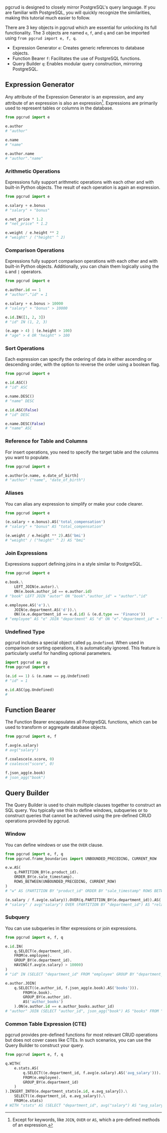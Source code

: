 
pgcrud is designed to closely mirror PostgreSQL's query language. If you are familiar 
with PostgreSQL, you will quickly recognize the similarities, making this tutorial much easier to follow.

There are 3 key objects in pgcrud which are essential for unlocking its full functionality. The 3 objects are 
named `e`, `f`, and `q` and can be imported using `from pgcrud import e, f, q`.

- Expression Generator `e`: Creates generic references to database objects.
- Function Bearer `f`: Facilitates the use of PostgreSQL functions.
- Query Builder `q`: Enables modular query construction, mirroring PostgreSQL.

## Expression Generator

Any attribute of the Expression Generator is an expression, and any attribute of 
an expression is also an expression[^1]. Expressions are primarily used to 
represent tables or columns in the database.

[^1]: Except for keywords, like `JOIN`, `OVER` or `AS`, which a pre-defined methods of an expression.

```python
from pgcrud import e

e.author
# "author"

e.name
# "name"

e.author.name
# "author"."name"
```

### Arithmetic Operations

Expressions fully support arithmetic operations with each other and with built-in Python objects. 
The result of each operation is again an expression.

```python
from pgcrud import e

e.salary + e.bonus
# "salary" + "bonus"

e.net_price * 1.2
# "net_price" * 1.2

e.weight / e.height ** 2
# "weight" / ("height" ^ 2)
```

### Comparison Operations

Expressions fully support comparison operations with each other and with built-in Python objects. Additionally, you can 
chain them logically using the `&` and `|` operators.

```python
from pgcrud import e

e.author.id == 1
# "author"."id" = 1

e.salary + e.bonus > 10000
# "salary" + "bonus" > 10000

e.id.IN([1, 2, 3])
# "id" IN (1, 2, 3)

(e.age > 4) | (e.height > 100)
# "age" > 4 OR "height" > 100
```

### Sort Operations

Each expression can specify the ordering of data in either ascending or descending order, with the option to reverse the order using a boolean flag.

```python
from pgcrud import e

e.id.ASC()
# "id" ASC

e.name.DESC()
# "name" DESC

e.id.ASC(False)
# "id" DESC

e.name.DESC(False)
# "name" ASC
```


### Reference for Table and Columns

For insert operations, you need to specify the target table and the columns you want to populate.

```python
from pgcrud import e

e.author[e.name, e.date_of_birth]
# "author" ("name", "date_of_birth")
```


### Aliases

You can alias any expression to simplify or make your code clearer.

```python
from pgcrud import e

(e.salary + e.bonus).AS('total_compensation')
# "salary" + "bonus" AS "total_compensation"

(e.weight / e.height ** 2).AS('bmi')
# "weight" / ("height" ^ 2) AS "bmi"
```

### Join Expressions

Expressions support defining joins in a style similar to PostgreSQL. 

```python
from pgcrud import e

e.book.\
    LEFT_JOIN(e.autor).\
    ON(e.book.author_id == e.author.id)
# "book" LEFT JOIN "autor" ON "book"."author_id" = "author"."id"

e.employee.AS('e').\
    JOIN(e.department.AS('d')).\
    ON((e.e.department_id == e.d.id) & (e.d.type == 'Finance'))
# "employee" AS "e" JOIN "department" AS "d" ON "e"."department_id" = "d"."id" AND "d"."type" = 'Finance'
```

### Undefined Type

pgcrud includes a special object called `pg.Undefined`. When used in comparison or sorting operations, it is automatically ignored. This 
feature is particularly useful for handling optional parameters.

```python
import pgcrud as pg
from pgcrud import e

(e.id == 1) & (e.name == pg.Undefined)
# "id" = 1

e.id.ASC(pg.Undefined)
#
```

## Function Bearer

The Function Bearer encapsulates all PostgreSQL functions, which can be used to transform or aggregate database objects.

```python
from pgcrud import e, f

f.avg(e.salary)
# avg("salary")

f.coalesce(e.score, 0)
# coalesce("score", 0)

f.json_agg(e.book)
# json_agg("book")
```


## Query Builder

The Query Builder is used to chain multiple clauses together to construct an SQL query. You typically use this to 
define windows, subqueries or to construct queries that cannot be achieved using the pre-defined CRUD operations provided by pgcrud.

### Window

You can define windows or use the `OVER` clause.

```python
from pgcrud import e, f, q
from pgcrud.frame_boundaries import UNBOUNDED_PRECEDING, CURRENT_ROW

e.w.AS(
    q.PARTITION_BY(e.product_id).
    ORDER_BY(e.sale_timestamp).
    ROWS_BETWEEN(UNBOUNDED_PRECEDING, CURRENT_ROW)
)
# "w" AS (PARTITION BY "product_id" ORDER BY "sale_timestamp" ROWS BETWEEN UNBOUNDED PRECEEDING AND CURRENT ROW)

(e.salary / f.avg(e.salary)).OVER(q.PARTITION_BY(e.department_id)).AS('relative_salary')
# "salary" / avg("salary") OVER (PARTITION BY "department_id") AS "relative_salary"
```

### Subquery

You can use subqueries in filter expressions or join expressions.

```python
from pgcrud import e, f, q

e.id.IN(
    q.SELECT(e.department_id).
    FROM(e.employee).
    GROUP_BY(e.department_id).
    HAVING(f.avg(e.salary) > 10000)
)
# "id" IN (SELECT "department_id" FROM "employee" GROUP BY "department_id" HAVING avg("salary") > 10000)

e.author.JOIN(
    q.SELECT((e.author_id, f.json_agg(e.book).AS('books'))).
        FROM(e.book).
        GROUP_BY(e.author_id).
        AS('author_books')
    ).ON(e.author.id == e.author_books.author_id)
# "author" JOIN (SELECT "author_id", json_agg("book") AS "books" FROM "book" GROUP BY "author_id") AS "author_books" ON "author"."id" = "author_books"."author_id"
```

### Common Table Expression (CTE)

pgcrud provides pre-defined functions for most relevant CRUD operations but does not cover cases like CTEs. In 
such scenarios, you can use the Query Builder to construct your query.

```python
from pgcrud import e, f, q

q.WITH(
    e.stats.AS(
        q.SELECT((e.department_id, f.avg(e.salary).AS('avg_salary'))).
        FROM(e.employee).
        GROUP_BY(e.department_id)
    )
).INSERT_INTO(e.department_stats[e.id, e.avg_salary]).\
    SELECT((e.department_id, e.avg_salary)).\
    FROM(e.stats)
# WITH "stats" AS (SELECT "department_id", avg("salary") AS "avg_salary" FROM "employee" GROUP BY "department_id") INSERT INTO "department_stats" ("id", "avg_salary") SELECT "department_id", "avg_salary" FROM "stats"


```



